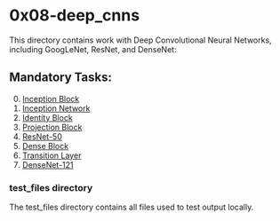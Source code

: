 # 0x08-deep_cnns
This directory contains work with Deep Convolutional Neural Networks, including GoogLeNet, ResNet, and DenseNet:

## Mandatory Tasks:
0. [Inception Block](/supervised_learning/0x08-deep_cnns/0-inception_block.py)
1. [Inception Network](/supervised_learning/0x08-deep_cnns/1-inception_network.py)
2. [Identity Block](/supervised_learning/0x08-deep_cnns/2-identity_block.py)
3. [Projection Block](/supervised_learning/0x08-deep_cnns/3-projection_block.py)
4. [ResNet-50](/supervised_learning/0x08-deep_cnns/4-resnet50.py)
5. [Dense Block](/supervised_learning/0x08-deep_cnns/5-dense_block.py)
6. [Transition Layer](/supervised_learning/0x08-deep_cnns/6-transition_layer.py)
7. [DenseNet-121](/supervised_learning/0x08-deep_cnns/7-densenet121.py)

### test_files directory
The test_files directory contains all files used to test output locally.
